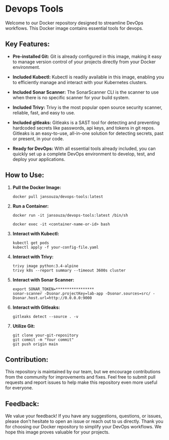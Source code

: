# Devops Tools

Welcome to our Docker repository designed to streamline DevOps workflows. 
This Docker image contains essential tools for devops.

## Key Features:

- **Pre-installed Git:** Git is already configured in this image, making it easy to manage version control of your projects directly from your Docker environment.

- **Included Kubectl:** Kubectl is readily available in this image, enabling you to efficiently manage and interact with your Kubernetes clusters.

- **Included Sonar Scanner:** The SonarScanner CLI is the scanner to use when there is no specific scanner for your build system.

- **Included Trivy:** Trivy is the most popular open source security scanner, reliable, fast, and easy to use.

- **Included gitleaks:** Gitleaks is a SAST tool for detecting and preventing hardcoded secrets like passwords, api keys, and tokens in git repos. Gitleaks is an easy-to-use, all-in-one solution for detecting secrets, past or present, in your code.

- **Ready for DevOps:** With all essential tools already included, you can quickly set up a complete DevOps environment to develop, test, and deploy your applications.

## How to Use:

1. **Pull the Docker Image:**
    ```
    docker pull jansouza/devops-tools:latest
    ```

2. **Run a Container:**
    ```
    docker run -it jansouza/devops-tools:latest /bin/sh

    docker exec -it <container-name-or-id> bash
    ```

3. **Interact with Kubectl:**
    ```
    kubectl get pods
    kubectl apply -f your-config-file.yaml
    ```

4. **Interact with Trivy:**
    ```
    trivy image python:3.4-alpine
    trivy k8s --report summary --timeout 3600s cluster
    ```

5. **Interact with Sonar Scanner:**
    ```
    export SONAR_TOKEN=*****************
    sonar-scanner -Dsonar.projectKey=lab-app -Dsonar.sources=src/ -Dsonar.host.url=http://0.0.0.0:9000
    ```

6. **Interact with Gitleaks:**
    ```
    gitleaks detect --source . -v
    ```

7. **Utilize Git:**
    ```
    git clone your-git-repository
    git commit -m "Your commit"
    git push origin main
    ```

## Contribution:

This repository is maintained by our team, but we encourage contributions from the community for improvements and fixes. Feel free to submit pull requests and report issues to help make this repository even more useful for everyone.


## Feedback:

We value your feedback! If you have any suggestions, questions, or issues, please don't hesitate to open an issue or reach out to us directly.
Thank you for choosing our Docker repository to simplify your DevOps workflows. We hope this image proves valuable for your projects.